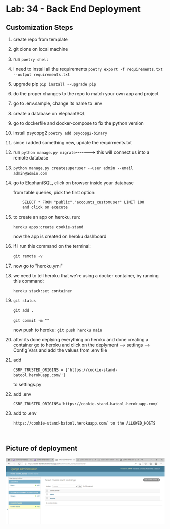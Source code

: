 # **Lab: 34 - Back End Deployment**


## **Customization Steps**

1. create repo from template

2. git clone on local machine

3. run ```poetry shell```

4. i need to install all the requirements
    ```poetry export -f requirements.txt --output requirements.txt```

5. upgrade pip
	```pip install --upgrade pip```

6. do the proper changes to the repo to match your own app and project


7. go to .env.sample, change its name to .env


8. create a database on elephantSQL


9. go to dockerfile and docker-compose to fix the python version


10. install psycopg2
	```poetry add psycopg2-binary```

11. since i added something new, update the requirments.txt


12. run ```python manage.py migrate```-------> this will connect us into a remote database


13. ```python manage.py createsuperuser --user admin --email admin@admin.com```


14. go to ElephantSQL, click on browser inside your database

    from table queries, pick the first option:

    ```
        SELECT * FROM "public"."accounts_customuser" LIMIT 100
        and click on execute

    ```


15. to create an app on heroku, run:

	```heroku apps:create cookie-stand```

	now the app is created on heroku dashboard


16. if i run this command on the terminal:

    ```git remote -v```


17. now go to "heroku.yml"



18. we need to tell heroku that we're using a docker container, by running this command:

    ```heroku stack:set container```



19. ```git status```

    ```git add .```

    ```git commit -m ""```


	now push to heroku:	```git push heroku main```



20. after its done deplying everything on heroku and done creating a container
go to heroku and click on the deplyment --> settings --> Config Vars
and add the values from .env file


21. add

	```
    CSRF_TRUSTED_ORIGINS = ['https://cookie-stand-batool.herokuapp.com/']
    ```

    to settings.py



22. add .env
	```
    CSRF_TRUSTED_ORIGINS='https://cookie-stand-batool.herokuapp.com/
    ```




23. add to .env
    ```
    https://cookie-stand-batool.herokuapp.com/ to the ALLOWED_HOSTS
    ```

<br>

## **Picture of deployment**

![Heroku](assets/heroku-1.PNG)
